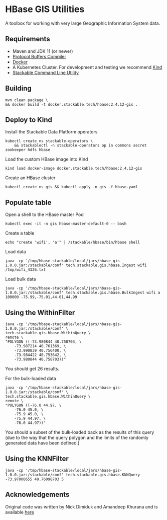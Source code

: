 # HBase GIS Utilities

A toolbox for working with very large Geographic Information System data.

## Requirements

* Maven and JDK 11 (or newer)
* [Protocol Buffers Compiler](https://grpc.io/docs/protoc-installation/)
* [Docker](https://docs.docker.com/engine/install/)
* A Kubernetes Cluster. For development and testing we recommend [Kind](https://kind.sigs.k8s.io/)
* [Stackable Command Line Utility](https://docs.stackable.tech/management/stable/stackablectl/)

## Building

    mvn clean package \
    && docker build -t docker.stackable.tech/hbase:2.4.12-gis .

## Deploy to Kind

Install the Stackable Data Platform operators

    kubectl create ns stackable-operators \
        && stackablectl -n stackable-operators op in commons secret zookeeper hdfs hbase

Load the custom HBase image into Kind

    kind load docker-image docker.stackable.tech/hbase:2.4.12-gis

Create an HBase cluster

    kubectl create ns gis && kubectl apply -n gis -f hbase.yaml

## Populate table

Open a shell to the HBase master Pod

    kubectl exec -it -n gis hbase-master-default-0 -- bash

Create a table

    echo "create 'wifi', 'a'" | /stackable/hbase/bin/hbase shell

Load data

    java -cp '/tmp/hbase-stackable/local/jars/hbase-gis-1.0.0.jar:/stackable/conf' tech.stackable.gis.hbase.Ingest wifi /tmp/wifi_4326.txt

Load bulk data

    java -cp '/tmp/hbase-stackable/local/jars/hbase-gis-1.0.0.jar:/stackable/conf' tech.stackable.gis.hbase.BulkIngest wifi a 100000 -75.99,-75.01,44.01,44.99

## Using the WithinFilter

    java -cp '/tmp/hbase-stackable/local/jars/hbase-gis-1.0.0.jar:/stackable/conf' \
    tech.stackable.gis.hbase.WithinQuery \
    remote \
    "POLYGON ((-73.980844 40.758703, \
        -73.987214 40.761369, \
        -73.990839 40.756400, \
        -73.984422 40.753642, \
        -73.980844 40.758703))"

You should get 26 results.

For the bulk-loaded data

    java -cp '/tmp/hbase-stackable/local/jars/hbase-gis-1.0.0.jar:/stackable/conf' \
    tech.stackable.gis.hbase.WithinQuery \
    remote \
    "POLYGON ((-76.0 44.97, \
        -76.0 45.0, \
        -75.9 45.0, \
        -75.9 44.97, \
        -76.0 44.97))"

You should a subset of the bulk-loaded back as the results of this query (due to the way that the query polygon and the limits of the randomly generated data have been defined.)

## Using the KNNFilter

    java -cp '/tmp/hbase-stackable/local/jars/hbase-gis-1.0.0.jar:/stackable/conf' tech.stackable.gis.hbase.KNNQuery -73.97000655 40.76098703 5

## Acknowledgements

Original code was written by Nick Dimiduk and Amandeep Khurana and is
available [here](https://github.com/hbaseinaction/gis)